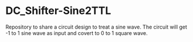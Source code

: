 # DC_Shifter-Sine2TTL
Repository to share a circuit design to treat a sine wave. The circuit will get -1 to 1 sine wave as input and covert to 0 to 1 square wave.
